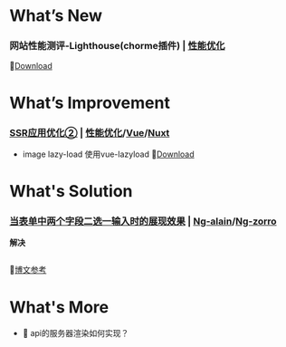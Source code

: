 # What’s New

### **网站性能测评-Lighthouse(chorme插件)** | [**性能优化**]()

💬[Download](https://chrome.google.com/webstore/detail/lighthouse/blipmdconlkpinefehnmjammfjpmpbjk?utm_source=chrome-ntp-icon)

# What’s Improvement

### [**SSR应用优化②**]() | [**性能优化**]()/[**Vue**]()/[**Nuxt**]()
- image lazy-load
使用vue-lazyload
💬[Download](https://chrome.google.com/webstore/detail/lighthouse/blipmdconlkpinefehnmjammfjpmpbjk?utm_source=chrome-ntp-icon)

# What's Solution

### [**当表单中两个字段二选一输入时的展现效果**]() | [**Ng-alain**]()/[**Ng-zorro**]()

**解决**

```js

```
💬[博文参考](https://www.jianshu.com/p/e97bf012a01b)

# What's More

- 🤔 api的服务器渲染如何实现？